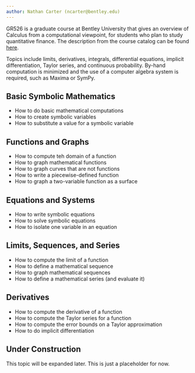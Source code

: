 ```yaml
---
author: Nathan Carter (ncarter@bentley.edu)
---
```


GR526 is a graduate course at Bentley University that gives an overview of
Calculus from a computational viewpoint,
for students who plan to study quantitative finance.
The description from the course catalog can be found
[here](https://catalog.bentley.edu/graduate/graduate-courses/gr/).

Topics include limits, derivatives, integrals, differential equations,
implicit differentiation, Taylor series, and continuous probability.
By-hand computation is minimized and the use of a computer algebra system is
required, such as Maxima or SymPy.

## Basic Symbolic Mathematics

 * How to do basic mathematical computations
 * How to create symbolic variables
 * How to substitute a value for a symbolic variable

## Functions and Graphs

 * How to compute teh domain of a function
 * How to graph mathematical functions
 * How to graph curves that are not functions
 * How to write a piecewise-defined function
 * How to graph a two-variable function as a surface

## Equations and Systems

 * How to write symbolic equations
 * How to solve symbolic equations
 * How to isolate one variable in an equation

## Limits, Sequences, and Series

 * How to compute the limit of a function
 * How to define a mathematical sequence
 * How to graph mathematical sequences
 * How to define a mathematical series (and evaluate it)

## Derivatives

 * How to compute the derivative of a function
 * How to compute the Taylor series for a function
 * How to compute the error bounds on a Taylor approximation
 * How to do implicit differentiation

## Under Construction

This topic will be expanded later.  This is just a placeholder for now.
